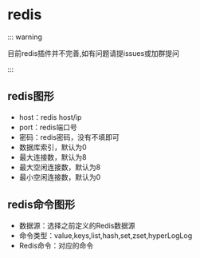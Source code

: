 # redis

::: warning

目前redis插件并不完善,如有问题请提issues或加群提问

:::

## redis图形

- host：redis host/ip
- port：redis端口号
- 密码：redis密码，没有不填即可
- 数据库索引，默认为0
- 最大连接数，默认为8
- 最大空闲连接数，默认为8
- 最小空闲连接数，默认为0

## redis命令图形

- 数据源：选择之前定义的Redis数据源
- 命令类型：value,keys,list,hash,set,zset,hyperLogLog
- Redis命令：对应的命令


